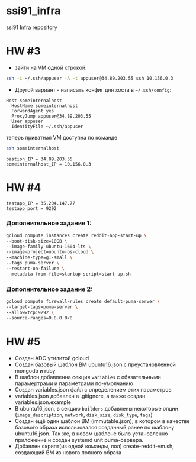 # ssi91_infra
ssi91 Infra repository

# HW #3

* зайти на VM одной строкой:
```bash
ssh -i ~/.ssh/appuser -A -t appuser@34.89.203.55 ssh 10.156.0.3
```

* Другой вариант - написать конфиг для хоста в `~/.ssh/config`:
```
Host someinternalhost
  HostName someinternalhost
  ForwardAgent yes
  ProxyJump appuser@34.89.203.55
  User appuser
  IdentityFile ~/.ssh/appuser
```

теперь приватная VM доступна по команде
```bash
ssh someinternalhost
```

```
bastion_IP = 34.89.203.55
someinternalhost_IP = 10.156.0.3
```

# HW #4

```
testapp_IP = 35.204.147.77
testapp_port = 9292
```

### Дополнительное задание 1:
```bash
gcloud compute instances create reddit-app-start-up \
--boot-disk-size=10GB \
--image-family ubuntu-1604-lts \
--image-project=ubuntu-os-cloud \
--machine-type=g1-small \
--tags puma-server \
--restart-on-failure \
--metadata-from-file=startup-script=start-up.sh
```

### Дополнительное задание 2:
```bash
gcloud compute firewall-rules create default-puma-server \
--target-tags=puma-server \
--allow=tcp:9292 \
--source-ranges=0.0.0.0/0
```

# HW #5

* Создан АDC утилитой gcloud
* Создан базовый шаблон ВМ ubuntu16.json с преустановленной mongodb и ruby
* В шаблон добавленна секция `variables` c обязательными парамертрами и параметрами по-умолчанию
* Создан variables.json файл с определением этих параметров
* variables.json добавлен в .gitignore, а также создан variables.json.example
* В ubuntu16.json, в секцию `builders` добавлены некоторые опции (`image_description`, `network`, `disk_size`, `disk_type`, `tags`)
* Создан ещё один шаблон ВМ (immutable.json), в котором в качестве базового образа использовался созданный ранее по шаблону ubuntu16.json. Так же, в новом шаблоне было установленно приложение и создан systemd unit puma-сервера.
* Добавлен скрипт(из одной команды, лол) create-reddit-vm.sh, создающий ВМ из нового полного образа

